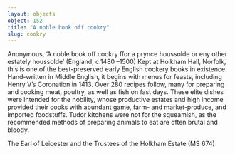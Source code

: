 ```yaml
---
layout: objects
object: 152
title: "A noble book off cookry"
slug: cookry
---
```

Anonymous, ‘A noble book off cookry ffor a prynce houssolde or eny other estately houssolde’ (England, c.1480 –1500)  Kept at Holkham Hall, Norfolk, this is one of the best-preserved early English cookery books in existence. Hand-written in Middle English,  it begins with menus for feasts, including Henry V’s Coronation in 1413. Over 280 recipes follow, many for preparing and cooking meat, poultry, as well as fish on fast days. These elite dishes were intended for the nobility, whose productive estates and high income provided their cooks with abundant game, farm- and market-produce, and imported foodstuffs.  Tudor kitchens were not for the squeamish,  as the recommended methods of preparing animals to eat are often brutal and bloody.  

The Earl of Leicester and the Trustees of the Holkham Estate (MS 674)
